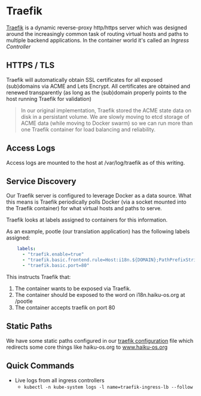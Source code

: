 # Traefik

[Traefik](https://traefik.io) is a dynamic reverse-proxy http/https server which was designed around the increasingly common task of routing virtual hosts and paths to multiple backend applications. In the container world it's called an *Ingress Controller*

## HTTPS / TLS

Traefik will automatically obtain SSL certificates for all exposed (sub)domains via ACME and Lets Encrypt. All certificates are obtained and renewed transparently (as long as the (sub)domain properly points to the host running Traefik for validation)

> In our original implementation, Traefik stored the ACME state data on disk in a persistant volume. We are slowly moving to etcd storage of ACME data (while moving to Docker swarm) so we can run more than one Traefik container for load balancing and reliability.

## Access Logs

Access logs are mounted to the host at /var/log/traefik as of this writing.

## Service Discovery

Our Traefik server is configured to leverage Docker as a data source. What this means is Traefik periodically polls Docker (via a socket mounted into the Traefik container) for what virtual hosts and paths to serve.

Traefik looks at labels assigned to containers for this information.

As an example, pootle (our translation application) has the following labels assigned:

```yaml
    labels:
      - "traefik.enable=true"
      - "traefik.basic.frontend.rule=Host:i18n.${DOMAIN};PathPrefixStrip:/pootle/"
      - "traefik.basic.port=80"
```

This instructs Traefik that:

  1. The container wants to be exposed via Traefik.
  2. The container should be exposed to the word on i18n.haiku-os.org at /pootle
  3. The container accepts traefik on port 80

## Static Paths

We have some static paths configured in our [traefik configuration](https://github.com/haiku/infrastructure/blob/master/data/traefik/traefik.toml) file which redirects some core things like haiku-os.org to www.haiku-os.org

## Quick Commands

* Live logs from all ingress controllers
  * ```kubectl -n kube-system logs -l name=traefik-ingress-lb --follow```
